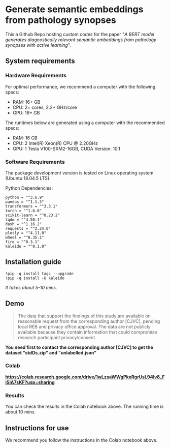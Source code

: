 # Generate semantic embeddings from pathology synopses

This a Github Repo hosting custom codes for the paper "*A BERT model generates diagnostically relevant semantic embeddings from pathology synopses with active learning*".

## System requirements

### Hardware Requirements

For optimal performance, we recommend a computer with the following specs:

* RAM: 16+ GB
* CPU: 2+ cores, 2.2+ GHz/core
* GPU: 16+ GB

The runtimes below are generated using a computer with the recommended specs:
 * RAM: 16 GB
 * CPU: 2 Intel(R) Xeon(R) CPU @ 2.20GHz
 * GPU: 1 Tesla V100-SXM2-16GB, CUDA Version: 10.1

### Software Requirements

The package development version is tested on Linux operating system (Ubuntu 18.04.5 LTS).

Python Dependencies:

    python = "^3.6.9"
    pandas = "^1.1.3"
    transformers = "^3.3.1"
    torch = "^1.6.0"
    scikit-learn = "^0.23.2"
    tqdm = "^4.50.1"
    dash = "^1.16.2"
    requests = "^2.24.0"
    plotly = "^4.11.0"
    wheel = "^0.35.1"
    fire = "^0.3.1"
    kaleido = "^0.1.0"


## Installation guide

    !pip -q install tagc --upgrade
    !pip -q install -U kaleido

*It takes about 5-10 mins.*

## Demo

> The data that support the findings of this study are available on reasonable request from the corresponding author [CJVC], pending local REB and privacy office approval. The data are not publicly available because they contain information that could compromise research participant privacy/consent.

**You need first to contact the corresponding author [CJVC] to get the dataset "stdDs.zip" and "unlabelled.json"**

### Colab

**https://colab.research.google.com/drive/1wLzsaWWgPkoRgrUsL94Iv8_FiSiA7sKF?usp=sharing**


### Results

You can check the results in the Colab notebook above. The running time is about 10 mins.

## Instructions for use

We recommend you follow the instructions in the Colab notebook above.
